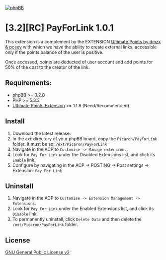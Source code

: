 [![phpBB](https://www.phpbb.com/theme/images/logos/blue/160x52.png)](http://www.phpbb.com)

# [3.2][RC] PayForLink 1.0.1
This extension is a complement by the EXTENSION [Ultimate Points by dmzx &amp; posey](http://www.dmzx-web.net/viewtopic.php?f=66&t=2415) with which we have the ability to create external links, accessible only if the points balance of the user is positive.

Once accessed, points are deducted of user account and add points for 50% of the cost to the creator of the link.

## Requirements:
* phpBB >= 3.2.0
* PHP >= 5.3.3
* [Ultimate Points Extension](http://www.dmzx-web.net/viewtopic.php?f=66&t=2415) >= 1.1.8 (Need/Recommended)

## Install
1. Download the latest release.
2. In the `ext` directory of your phpBB board, copy the `Picaron/PayForLink` folder. It must be so: `/ext/Picaron/PayForLink`
3. Navigate in the ACP to `Customise -> Manage extensions`.
4. Look for `Pay For Link` under the Disabled Extensions list, and click its `Enable` link.
5. Configure by navigating in the ACP -> POSTING -> Post settings -> Extension: `Pay For Link`

## Uninstall
1. Navigate in the ACP to `Customise -> Extension Management -> Extensions`.
2. Look for `Pay For Link` under the Enabled Extensions list, and click its `Disable` link.
3. To permanently uninstall, click `Delete Data` and then delete the `/ext/Picaron/PayForLink` folder.

## License
[GNU General Public License v2](http://opensource.org/licenses/GPL-2.0)
